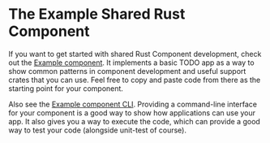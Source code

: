 # The Example Shared Rust Component

If you want to  get started with shared Rust Component development, check out the [Example component](https://github.com/mozilla/application-services/tree/main/components/example).
It implements a basic TODO app as a way to show common patterns in component development and useful support crates that you can use.
Feel free to copy and paste code from there as the starting point for your component.

Also see the [Example component CLI](https://github.com/mozilla/application-services/tree/main/examples/example-cli).
Providing a command-line interface for your component is a good way to show how applications can use your app.
It also gives you a way to execute the code, which can provide a good way to test your code (alongside unit-test of course).
